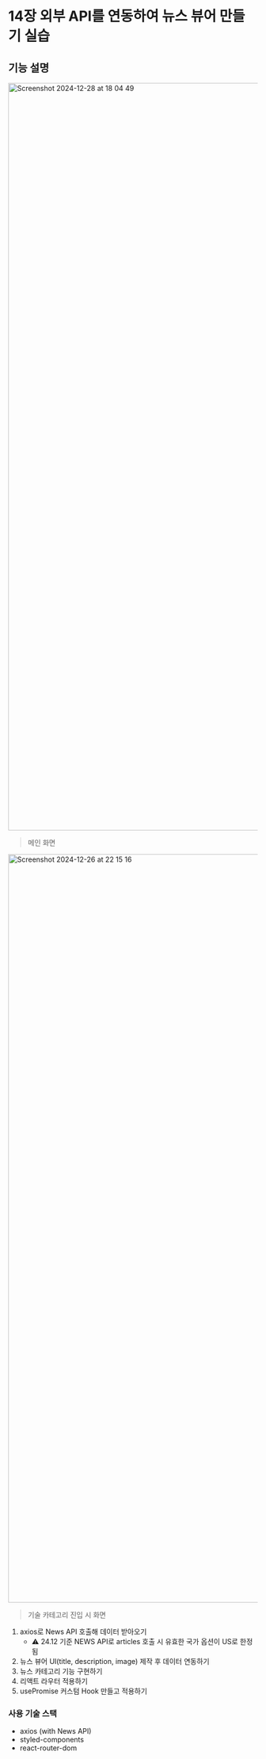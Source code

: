 # 14장 외부 API를 연동하여 뉴스 뷰어 만들기 실습

## 기능 설명

<img width="1510" alt="Screenshot 2024-12-28 at 18 04 49" src="https://github.com/user-attachments/assets/c7cfb852-c487-4b7e-a2d8-f2b53f3df66c" />

> 메인 화면

<img width="1512" alt="Screenshot 2024-12-26 at 22 15 16" src="https://github.com/user-attachments/assets/f2e897b3-90fc-4f70-919c-a5c606b9230a" />

> 기술 카테고리 진입 시 화면

1. axios로 News API 호출해 데이터 받아오기
   - ⚠️ 24.12 기준 NEWS API로 articles 호출 시 유효한 국가 옵션이 US로 한정됨
2. 뉴스 뷰어 UI(title, description, image) 제작 후 데이터 연동하기
3. 뉴스 카테고리 기능 구현하기
4. 리액트 라우터 적용하기
5. usePromise 커스텀 Hook 만들고 적용하기

### 사용 기술 스택

- axios (with News API)
- styled-components
- react-router-dom
